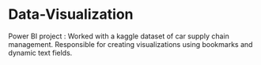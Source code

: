 # Data-Visualization
Power BI project : Worked with a kaggle dataset of car supply chain management. Responsible for creating visualizations using bookmarks and dynamic text fields. 
